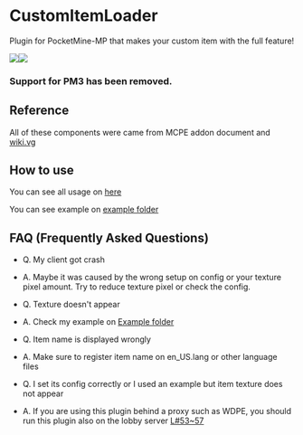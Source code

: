 # CustomItemLoader
Plugin for PocketMine-MP that makes your custom item with the full feature!

<a href="https://poggit.pmmp.io/p/CustomItemLoader"><img src="https://poggit.pmmp.io/shield.state/CustomItemLoader"></a><a href="https://poggit.pmmp.io/p/CustomItemLoader"><img src="https://poggit.pmmp.io/shield.dl/CustomItemLoader"></a>

### Support for PM3 has been removed.

## Reference
All of these components were came from MCPE addon document and [wiki.vg](https://wiki.vg/Bedrock_Protocol)

## How to use

You can see all usage on [here](./CONFIGURATION.md)

You can see example on [example folder](./example)

## FAQ (Frequently Asked Questions)

* Q. My client got crash
* A. Maybe it was caused by the wrong setup on config or your texture pixel amount. Try to reduce texture pixel or check the config.


* Q. Texture doesn't appear
* A. Check my example on [Example folder](./example)


* Q. Item name is displayed wrongly
* A. Make sure to register item name on en_US.lang or other language files

* Q. I set its config correctly or I used an example but item texture does not appear
* A. If you are using this plugin behind a proxy such as WDPE, you should run this plugin also on the lobby server [L#53~57](https://github.com/alvin0319/CustomItemLoader/blob/master/src/alvin0319/CustomItemLoader/CustomItemLoader.php#L53#L57)
